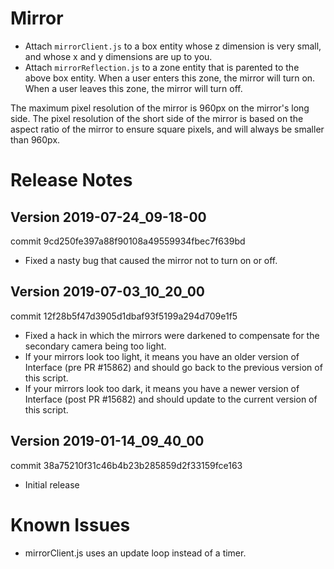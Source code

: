 # Mirror
- Attach `mirrorClient.js` to a box entity whose z dimension is very small, and whose x and y dimensions are up to you.
- Attach `mirrorReflection.js` to a zone entity that is parented to the above box entity. When a user enters this zone, the mirror will turn on. When a user leaves this zone, the mirror will turn off.

The maximum pixel resolution of the mirror is 960px on the mirror's long side. The pixel resolution of the short side of the mirror is based on the aspect ratio of the mirror to ensure square pixels, and will always be smaller than 960px.

# Release Notes
## Version 2019-07-24_09-18-00
commit 9cd250fe397a88f90108a49559934fbec7f639bd
- Fixed a nasty bug that caused the mirror not to turn on or off.

## Version 2019-07-03_10_20_00
commit 12f28b5f47d3905d1dbaf93f5199a294d709e1f5
- Fixed a hack in which the mirrors were darkened to compensate for the secondary camera being too light.
- If your mirrors look too light, it means you have an older version of Interface (pre PR #15862) and should go back to the previous version of this script.
- If your mirrors look too dark, it means you have a newer version of Interface (post PR #15682) and should update to the current version of this script.

## Version 2019-01-14_09_40_00
commit 38a75210f31c46b4b23b285859d2f33159fce163
- Initial release

# Known Issues
- mirrorClient.js uses an update loop instead of a timer.
